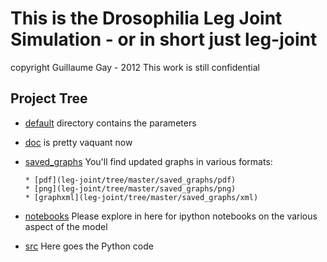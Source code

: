 # This is the Drosophilia Leg Joint Simulation - or in short just leg-joint
copyright Guillaume Gay - 2012 
This work is still confidential

## Project Tree


* [default](leg-joint/tree/master/default) directory contains the parameters
* [doc](leg-joint/tree/master/doc) is pretty vaquant now
* [saved_graphs](leg-joint/tree/master/saved_graphs) You'll find updated graphs in various formats:

	  * [pdf](leg-joint/tree/master/saved_graphs/pdf)
	  * [png](leg-joint/tree/master/saved_graphs/png)
	  * [graphxml](leg-joint/tree/master/saved_graphs/xml)

* [notebooks](leg-joint/tree/master/notebooks) Please explore in here for ipython notebooks  on the various aspect of the model
* [src](leg-joint/tree/master/src) Here goes the Python code
